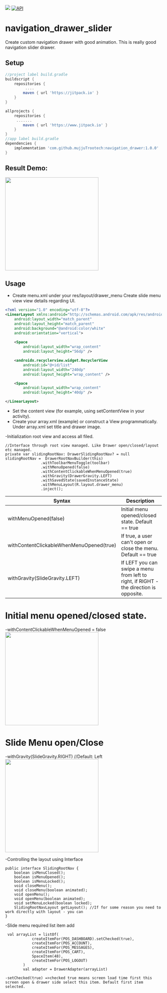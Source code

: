[![](https://jitpack.io/v/mujjuTrootech/navigation_drawer.svg)](https://jitpack.io/#mujjuTrootech/navigation_drawer)
[![API](https://img.shields.io/badge/API-21%2B-brightgreen.svg?style=flat)](https://android-arsenal.com/api?level=21)

# navigation_drawer_slider
Create custom navigation drawer with good animation. This is really good navigation slider drawer.

## Setup
```gradle
//project label build.gradle
buildscript {
    repositories {
         ....
        maven { url 'https://jitpack.io' }
    }
}

allprojects {
    repositories {
     .......
        maven { url 'https://www.jitpack.io' }
    }
}
//app label build.gradle
dependencies {
    implementation 'com.github.mujjuTrootech:navigation_drawer:1.0.0'
}
```

## Result Demo:

<img src="https://user-images.githubusercontent.com/112152331/187608734-a4797c0e-6115-4a5c-8266-3320dd224d4f.gif" width="300" />

## Usage
- Create menu.xml under your res/layout/drawer_menu
  Create slide menu view view details regarding UI.
```xml
<?xml version="1.0" encoding="utf-8"?>
<LinearLayout xmlns:android="http://schemas.android.com/apk/res/android"
    android:layout_width="match_parent"
    android:layout_height="match_parent"
    android:background="@android:color/white"
    android:orientation="vertical">
  
    <Space
        android:layout_width="wrap_content"
        android:layout_height="56dp" />

    <androidx.recyclerview.widget.RecyclerView
        android:id="@+id/list"
        android:layout_width="240dp"
        android:layout_height="wrap_content" />

    <Space
        android:layout_width="wrap_content"
        android:layout_height="40dp" />

</LinearLayout>
```

* Set the content view (for example, using setContentView in your activity).
* Create your array.xml (example) or construct a View programmatically. Under array.xml set title and drawer image.

-Initialization root view and access all filed.
```
//Interface through root view managed. Like Drawer open/closed/layout etc managed.
private var slidingRootNav: DrawerSlidingRootNav? = null
slidingRootNav =  DrawerRootNavBuilder(this)
                .withToolbarMenuToggle(toolbar)
                .withMenuOpened(false)
                .withContentClickableWhenMenuOpened(true)
                .withGravity(DrawerGravity.LEFT)
                .withSavedState(savedInstanceState)
                .withMenuLayout(R.layout.drawer_menu)
                .inject();
```

| Syntax                                   | Description                                                                            |
| -----------------------------            | -----------                                                                            |
| withMenuOpened(false)                    | Initial menu opened/closed state. Default == true                                      |
| withContentClickableWhenMenuOpened(true) | If true, a user can't open or close the menu. Default == true                          |
| withGravity(SlideGravity.LEFT)           | If LEFT you can swipe a menu from left to right, if RIGHT - the direction is opposite. |

# Initial menu opened/closed state.
-withContentClickableWhenMenuOpened = false
<img src="https://user-images.githubusercontent.com/112152331/187609875-f1d27e3f-581f-4ef5-84b1-4c61d214d465.gif" width="300" />

# Slide Menu open/Close
-withGravity(SlideGravity.RIGHT) //Default: Left
<img src="https://user-images.githubusercontent.com/112152331/187611367-48be0929-a47d-4b4f-8deb-37a6025ae50a.gif" width="300" />


-Controlling the layout using Interface
```
public interface SlidingRootNav {
    boolean isMenuClosed();
    boolean isMenuOpened();
    boolean isMenuLocked();
    void closeMenu();
    void closeMenu(boolean animated);
    void openMenu();
    void openMenu(boolean animated);
    void setMenuLocked(boolean locked);
    SlidingRootNavLayout getLayout(); //If for some reason you need to work directly with layout - you can
}
```

-Slide menu required list item add
```
 val arrayList = listOf(
            createItemFor(POS_DASHBOARD).setChecked(true),
            createItemFor(POS_ACCOUNT),
            createItemFor(POS_MESSAGES),
            createItemFor(POS_CART),
            SpaceItem(48),
            createItemFor(POS_LOGOUT)
        )
        val adapter = DrawerAdapter(arrayList)
        
-setChecked(true) =>checked true means screen load time first this screen open & drawer side select this item. Default first item selected.      
```